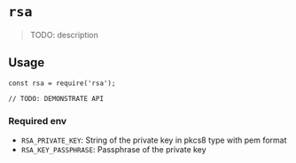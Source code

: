 # `rsa`

> TODO: description

## Usage

```
const rsa = require('rsa');

// TODO: DEMONSTRATE API
```

### Required env

- `RSA_PRIVATE_KEY`: String of the private key in pkcs8 type with pem format
- `RSA_KEY_PASSPHRASE`: Passphrase of the private key
